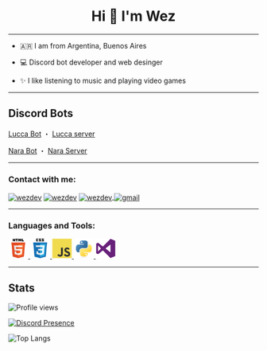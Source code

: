 <h1 align="center">Hi 👋 I'm Wez</h1>

---

- 🇦🇷 I am from Argentina, Buenos Aires

- 💻 Discord bot developer and web desinger 

- ✨ I like listening to music and playing video games

---

## Discord Bots

[Lucca Bot](https://dsc.gg/luca-bot) ・ [Lucca server](https://discord.gg/2QE8pyc9pf)

[Nara Bot](https://discord.com/oauth2/authorize?client_id=977278077539323984&permissions=1377409760503&scope=bot) ・ [Nara Server](https://discord.gg/5FAvD6a92b)


---

<h3 align="left">Contact with me:</h3>
<p align="left">
<a href="https://discord.com/users/759233882926350346" target="blank"><img align="center" src="https://raw.githubusercontent.com/rahuldkjain/github-profile-readme-generator/master/src/images/icons/Social/discord.svg" alt="wezdev" height="30" width="40" /></a>
<a href="https://instagram.com/wezz_dev" target="blank"><img align="center" src="https://raw.githubusercontent.com/rahuldkjain/github-profile-readme-generator/master/src/images/icons/Social/instagram.svg" alt="wezdev" height="30" width="40" /></a> <a href="https://twitter.com/ImWezzz" target="blank"> <img align="center" src="https://raw.githubusercontent.com/rahuldkjain/github-profile-readme-generator/master/src/images/icons/Social/twitter.svg" alt="wezdev" height="30" width="40" /> </a> <a href="https://mail.google.com/mail/u/2/#search/imwezcontact%40gmail.com?compose=new" target="_blank"> <img align="center" src="https://www.vectorlogo.zone/logos/gmail/gmail-icon.svg" alt="gmail" height="30" width="40" /></a>

</p>

---

<h3 align="left">Languages and Tools:</h3>

<p align="left"> <a href="https://www.w3.org/html/" target="_blank" rel="noreferrer"> <img src="https://raw.githubusercontent.com/devicons/devicon/master/icons/html5/html5-original-wordmark.svg" alt="html5" width="40" height="40"/> </a> <a href="https://www.w3schools.com/css/" target="_blank" rel="noreferrer"> <img src="https://raw.githubusercontent.com/devicons/devicon/master/icons/css3/css3-original-wordmark.svg" alt="css3" width="40" height="40"/> </a> <a href="https://developer.mozilla.org/en-US/docs/Web/JavaScript" target="_blank" rel="noreferrer"> <img src="https://raw.githubusercontent.com/devicons/devicon/master/icons/javascript/javascript-original.svg" alt="javascript" width="40" height="40"/> </a> <a href="https://developer.mozilla.org/en-US/docs/Web/Python" target="_blank" rel="noreferrer"> <img src="https://raw.githubusercontent.com/devicons/devicon/master/icons/python/python-original.svg" alt="python" width="40" height="40"/> </a> <a href="https://developer.mozilla.org/en-US/docs/WeVisualStudioCode" target="_blank" rel="noreferrer"> <img src="https://raw.githubusercontent.com/devicons/devicon/master/icons/visualstudio/visualstudio-plain.svg" alt="vscode" width="40" height="40" style="fill: #006dff;"/> </a> </p>

---
## Stats
![Profile views](https://komarev.com/ghpvc/?username=ImWezzz) 

[![Discord Presence](https://lanyard.cnrad.dev/api/759233882926350346?borderRadius=20px&hideDiscrim=true&theme=tokyonight)](https://discord.com/users/759233882926350346)

![Top Langs](https://github-readme-stats.vercel.app/api/top-langs/?username=imwezzz&layout=compact&langs_count=7&theme=tokyonight)

